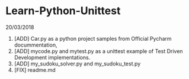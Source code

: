# Learn-Python-Unittest

20/03/2018
1. [ADD] Car.py as a python project samples from Official Pycharm docummentation,
2. [ADD] mycode.py and mytest.py as a unittest example of Test Driven Development implementations.
3. [ADD] my_sudoku_solver.py and my_sudoku_test.py
4. [FIX] readme.md
